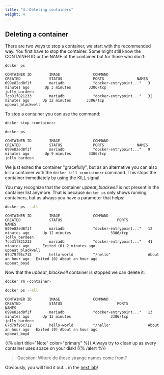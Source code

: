 ```yaml
---
title: "4. Deleting containers"
weight: 4
---
```


## Deleting a container

There are two ways to stop a container, we start with the recommended way.
You first have to stop the container. Some might still know the CONTAINER ID or the NAME of the container but for those who don't:

```bash
docker ps
```

```
CONTAINER ID        IMAGE               COMMAND                  CREATED             STATUS              PORTS               NAMES
699e82ed8f1f        mariadb             "docker-entrypoint..."   3 minutes ago       Up 3 minutes        3306/tcp            jolly_bardeen
7cb31f821233        mariadb             "docker-entrypoint..."   32 minutes ago      Up 32 minutes       3306/tcp            upbeat_blackwell
```

To stop a container you can use the command:

```bash
docker stop <container>
```

```bash
docker ps
```

```
CONTAINER ID        IMAGE               COMMAND                  CREATED             STATUS              PORTS               NAMES
699e82ed8f1f        mariadb             "docker-entrypoint..."   9 minutes ago       Up 9 minutes        3306/tcp            jolly_bardeen
```
We just exited the container "gracefully", but as an alternative you can also kill a container with the `docker kill <container>` command. This stops the container immediately by using the KILL signal.

You may recognize that the container *upbeat_blackwell* is not present in the container list anymore. That is because `docker ps` only shows running containers, but as always you have a parameter that helps:

```bash
docker ps --all
```

```
CONTAINER ID        IMAGE               COMMAND                  CREATED             STATUS                         PORTS               NAMES
699e82ed8f1f        mariadb             "docker-entrypoint..."   12 minutes ago      Up 12 minutes                  3306/tcp            jolly_bardeen
7cb31f821233        mariadb             "docker-entrypoint..."   41 minutes ago      Exited (0) 2 minutes ago                           upbeat_blackwell
67d79f95c712        hello-world         "/hello"                 About an hour ago   Exited (0) About an hour ago                       upbeat_boyd
```

Now that the *upbeat_blackwell* container is stopped we can delete it:

```bash
docker rm <container>
```

```bash
docker ps --all
```

```
CONTAINER ID        IMAGE               COMMAND                  CREATED             STATUS                         PORTS               NAMES
699e82ed8f1f        mariadb             "docker-entrypoint..."   13 minutes ago      Up 13 minutes                  3306/tcp            jolly_bardeen
67d79f95c712        hello-world         "/hello"                 About an hour ago   Exited (0) About an hour ago                       upbeat_boyd
```

{{% alert title="Note" color="primary" %}}
Always try to clean up as every container uses space on your disk!
{{% /alert %}}

> Question: Where do these strange names come from?

Obviously, you will find it out... in the [next lab](../05/)!
